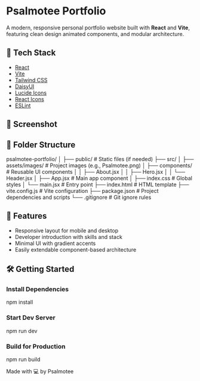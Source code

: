 # Psalmotee Portfolio

A modern, responsive personal portfolio website built with **React** and **Vite**, featuring clean design animated components, and modular architecture.

## 🚀 Tech Stack

- [React](https://reactjs.org/)
- [Vite](https://vitejs.dev/)
- [Tailwind CSS](https://tailwindcss.com/)
- [DaisyUI](https://daisyui.com/)
- [Lucide Icons](https://lucide.dev/)
- [React Icons](https://react-icons.github.io/react-icons/)
- [ESLint](https://eslint.org/)

## 📸 Screenshot

<!-- ![Portfolio Screenshot](./src/assets/images/screenshot.png) -->
## 📁 Folder Structure

psalmotee-portfolio/
│
├── public/ # Static files (if needed)
├── src/
│ ├── assets/images/ # Project images (e.g., Psalmotee.png)
│ ├── components/ # Reusable UI components
│ │ ├── About.jsx
│ │ ├── Hero.jsx
│ │ └── Header.jsx
│ ├── App.jsx # Main app component
│ ├── index.css # Global styles
│ └── main.jsx # Entry point
├── index.html # HTML template
├── vite.config.js # Vite configuration
├── package.json # Project dependencies and scripts
└── .gitignore # Git ignore rules


## 📄 Features

- Responsive layout for mobile and desktop
- Developer introduction with skills and stack
- Minimal UI with gradient accents
- Easily extendable component-based architecture

## 🛠️ Getting Started

### Install Dependencies
npm install

### Start Dev Server
npm run dev

### Build for Production
npm run build

Made with 💻 by Psalmotee
